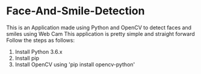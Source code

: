 # Face-And-Smile-Detection
This is an Application made using Python and OpenCV to detect faces and smiles using Web Cam
This application is pretty simple and straight forward
Follow the steps as follows:
1. Install Python 3.6.x
2. Install pip
3. Install OpenCV using 'pip install opencv-python'
